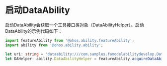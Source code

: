 # 启动DataAbility
<!--Kit: Ability Kit-->
<!--Subsystem: Ability-->
<!--Owner: @xialiangwei-->
<!--Designer: @jsjzju-->
<!--Tester: @lixueqing513-->
<!--Adviser: @huipeizi-->


启动DataAbility会获取一个工具接口类对象（DataAbilityHelper）。启动DataAbility的示例代码如下：

```ts
import featureAbility from '@ohos.ability.featureAbility';
import ability from '@ohos.ability.ability';

let uri: string = 'dataability:///com.samples.famodelabilitydevelop.DataAbility';
let DAHelper: ability.DataAbilityHelper = featureAbility.acquireDataAbilityHelper(uri);
```

